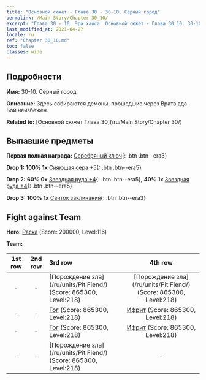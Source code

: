 ```yaml
---
title: "Основной сюжет - Глава 30 - 30-10. Серный город"
permalink: /Main Story/Chapter 30_10/
excerpt: "Глава 30 - 10. Эра хаоса  Основной сюжет - Глава 30_10. 30-10. Серный город"
last_modified_at: 2021-04-27
locale: ru
ref: "Chapter 30_10.md"
toc: false
classes: wide
---
```


## Подробности

 **Имя:** 30-10. Серный город

 **Описание:** Здесь собираются демоны, прошедшие через Врата ада. Бой неизбежен.

 **Related to:** [Основной сюжет Глава 30](/ru/Main Story/Chapter 30/)

## Выпавшие предметы

 **Первая полная награда:** [Серебряный ключ](/ItemsRU/con_693/){: .btn .btn--era3}

 **Drop 1:** **100% 1x** [Сияющая сера +5](/ItemsRU/mat_99/){: .btn .btn--era5}

 **Drop 2:** **60% 0x** [Звездная руда +4](/ItemsRU/mat_89/){: .btn .btn--era5}, **40% 1x** [Звездная руда +4](/ItemsRU/mat_89/){: .btn .btn--era5}

 **Drop 3:** **100% 1x** [Свиток заклинания](/ItemsRU/con_694/){: .btn .btn--era3}


## Fight against Team
 **Hero:** [Раска](/ru/heroes/Rashka/) (Score: 200000, Level:116)

 **Team:**


  | 1st row | 2nd row | 3rd row | 4th row |
  |:----:|:----:|:----|:----:|
  | - | - | [Порождение зла](/ru/units/Pit Fiend/) (Score: 865300, Level:218)  | [Порождение зла](/ru/units/Pit Fiend/) (Score: 865300, Level:218)  |
  | - | - | [Гог](/ru/units/Gog/) (Score: 865300, Level:218)  | [Ифрит](/ru/units/Efreeti/) (Score: 865300, Level:218)  |
  | - | - | [Гог](/ru/units/Gog/) (Score: 865300, Level:218)  | [Ифрит](/ru/units/Efreeti/) (Score: 865300, Level:218)  |
  | - | - | [Порождение зла](/ru/units/Pit Fiend/) (Score: 865300, Level:218)  | - |


